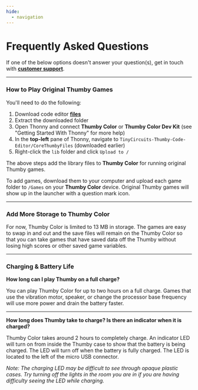 ```yaml
---
hide:
  - navigation
---
```



# Frequently Asked Questions

If one of the below options doesn't answer your question(s), get in touch with <a href="https://tinycircuits.com/pages/contact-us" target="_blank" alt="Send a message to tinycircuits support on this page">**customer support**</a>.

---

### How to Play Original Thumby Games
You'll need to do the following:

1. Download code editor <a href="https://github.com/TinyCircuits/TinyCircuits-Thumby-Code-Editor/archive/refs/heads/master.zip" target="_blank" alt="Firmware">**files**</a>
2. Extract the downloaded folder
3. Open Thonny and connect **Thumby Color** or **Thumby Color Dev Kit** (see "Getting Started With Thonny" for more help)
4. In the **top-left** pane of Thonny, navigate to `TinyCircuits-Thumby-Code-Editor/CoreThumbyFiles` (downloaded earlier)
5. Right-click the `lib` folder and click `Upload to /`

The above steps add the library files to **Thumby Color** for running original Thumby games.

To add games, download them to your computer and upload each game folder to `/Games` on your **Thumby Color** device. Original Thumby games will show up in the launcher with a question mark icon.

---

### Add More Storage to Thumby Color

For now, Thumby Color is limited to 13 MB in storage. The games are easy to swap in and out and the save files will remain on the Thumby Color so that you can take games that have saved data off the Thumby without losing high scores or other saved game variables. 

---

### Charging & Battery Life

**How long can I play Thumby on a full charge?**

You can play Thumby Color for up to two hours on a full charge. Games that use the vibration motor, speaker, or change the processor base frequency will use more power and drain the battery faster. 

---

**How long does Thumby take to charge? Is there an indicator when it is charged?**

Thumby Color takes around 2 hours to completely charge. An indicator LED will turn on from inside the Thumby case to show that the battery is being charged. The LED will turn off when the battery is fully charged. The LED is located to the left of the micro USB connector.

*Note: The charging LED may be difficult to see through opaque plastic cases. Try turning off the lights in the room you are in if you are having difficulty seeing the LED while charging.*
